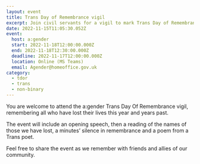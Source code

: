 ```yaml
---
layout: event
title: Trans Day of Remembrance vigil
excerpt: Join civil servants for a vigil to mark Trans Day of Remembrance.
date: 2022-11-15T11:05:30.052Z
event:
  host: a:gender
  start: 2022-11-18T12:00:00.000Z
  end: 2022-11-18T12:30:00.000Z
  deadline: 2022-11-17T12:00:00.000Z
  location: Online (MS Teams)
  email: Agender@homeoffice.gov.uk
category:
  - tdor
  - trans
  - non-binary
---
```

You are welcome to attend the a:gender Trans Day Of Remembrance vigil, remembering all who have lost their lives this year and years past.

The event will include an opening speech, then a reading of the names of those we have lost, a minutes’ silence in remembrance and a poem from a Trans poet.

Feel free to share the event as we remember with friends and allies of our community.